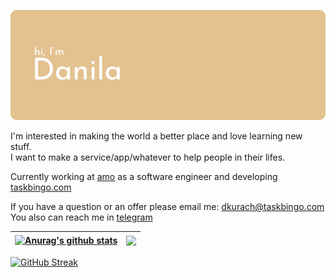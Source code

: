 ![](./header.svg)

I'm interested in making the world a better place and love learning new stuff.  
I want to make a service/app/whatever to help people in their lifes. 

Currently working at [amo](https://amo.tm) as a software engineer and developing [taskbingo.com](https://taskbingo.com)

<!-- ### Contacts -->

If you have a question or an offer please email me: dkurach@taskbingo.com  
You also can reach me in [telegram](https://t.me/dupreehkuda)

| <a href="https://github.com/anuraghazra/github-readme-stats"><img align="center" src="https://github-readme-stats.vercel.app/api?username=dupreehkuda&count_private=true&show_icons=true&hide_title=true&theme=algolia" alt="Anurag's github stats" /></a> | <a href="https://github.com/anuraghazra/github-readme-stats"><img align="center" src="https://github-readme-stats.vercel.app/api/top-langs/?username=dupreehkuda&layout=compact&langs_count=8&exclude_repo=cv&hide=css,shell,dockerfile&hide_title=true&theme=algolia" /></a> |
| ------------------------------------------------------------------------------------------------------------------------------------------------------------------------------------------------------------------------------------------ | ---------------------------------------------------------------------------------------------------------------------------------------------------------------------------------------------------- |

[![GitHub Streak](https://streak-stats.demolab.com?user=dupreehkuda&theme=algolia&hide_border=true&card_width=820)](https://git.io/streak-stats)